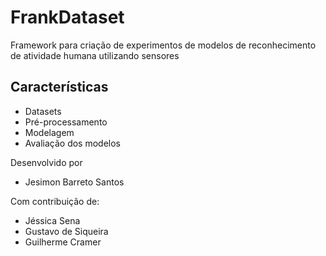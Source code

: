 # FrankDataset
Framework para criação de experimentos de modelos de reconhecimento de atividade humana utilizando sensores

## Características
- Datasets
- Pré-processamento
- Modelagem
- Avaliação dos modelos

Desenvolvido por 
- Jesimon Barreto Santos

Com contribuição de:
- Jéssica Sena
- Gustavo de Siqueira
- Guilherme Cramer

